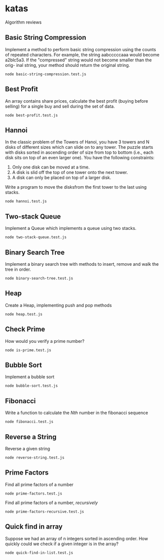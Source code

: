 # katas

Algorithm reviews

## Basic String Compression

Implement a method to perform basic string compression using the counts of repeated characters. For example, the string aabcccccaaa would become a2blc5a3. If the "compressed" string would not become smaller than the orig- inal string, your method should return the original string.

```
node basic-string-compression.test.js
```

## Best Profit

An array contains share prices, calculate the best profit (buying before selling) for a single buy and sell during the set of data.

```
node best-profit.test.js
```

## Hannoi

In the classic problem of the Towers of Hanoi, you have 3 towers and N disks of different sizes
which can slide on to any tower. The puzzle starts with disks sorted in ascending order of size
from top to bottom (i.e., each disk sits on top of an even larger one). You have the following constraints:

1. Only one disk can be moved at a time.
2. A disk is slid off the top of one tower onto the next tower.
3. A disk can only be placed on top of a larger disk.

Write a program to move the disksfrom the first tower to the last using stacks.

```
node hannoi.test.js
```

## Two-stack Queue

Implement a Queue which implements a queue using two stacks.

```
node two-stack-queue.test.js
```

## Binary Search Tree

Implement a binary search tree with methods to insert, remove and walk the tree in order.

```
node binary-search-tree.test.js
```

## Heap

Create a Heap, implementing push and pop methods

```
node heap.test.js
```

## Check Prime

How would you verify a prime number?

```
node is-prime.test.js
```

## Bubble Sort

Implement a bubble sort

```
node bubble-sort.test.js
```

## Fibonacci

Write a function to calculate the _Nth_ number in the fibonacci sequence

```
node fibonacci.test.js
```

## Reverse a String

Reverse a given string

```
node reverse-string.test.js
```

## Prime Factors

Find all prime factors of a number

```
node prime-factors.test.js
```

Find all prime factors of a number, _recursively_

```
node prime-factors-recursive.test.js
```

## Quick find in array

Suppose we had an array of n integers sorted in ascending order. How quickly could we check if a given integer is in the array?

```
node quick-find-in-list.test.js
```
